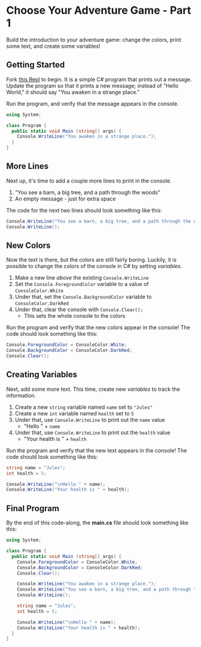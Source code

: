 # Choose Your Adventure Game - Part 1
Build the introduction to your adventure game: change the colors, print some text, and create some variables!

## Getting Started
Fork [this Repl](https://replit.com/@HylandOutreach/ChooseYourAdventureStart) to begin. It is a simple C# program that prints out a message. Update the program so that it prints a new message; instead of "Hello World," it should say "You awaken in a strange place."

Run the program, and verify that the message appears in the console.

```cs
using System;

class Program {
  public static void Main (string[] args) {
    Console.WriteLine("You awaken in a strange place.");
  }
}
```

## More Lines
Next up, it's time to add a couple more lines to print in the console.

1. "You see a barn, a big tree, and a path through the woods"
1. An empty message - just for extra space

The code for the next two lines should look something like this:

```cs
Console.WriteLine("You see a barn, a big tree, and a path through the woods.");
Console.WriteLine();
```

## New Colors
Now the text is there, but the colors are still fairly boring. Luckily, it is possible to change the colors of the console in C# by setting _variables_.

1. Make a new line _above_ the existing `Console.WriteLine`
1. Set the `Console.ForegroundColor` variable to a value of `ConsoleColor.White`
1. Under that, set the `Console.BackgroundColor` variable to `ConsoleColor.DarkRed`
1. Under that, clear the console with `Console.Clear();`
    - This sets the whole console to the colors

Run the program and verify that the new colors appear in the console! The code should look something like this:

```cs
Console.ForegroundColor = ConsoleColor.White;
Console.BackgroundColor = ConsoleColor.DarkRed;
Console.Clear();
```

## Creating Variables
Next, add some more text. This time, create new _variables_ to track the information.

1. Create a new `string` variable named `name` set to `"Jules"`
1. Create a new `int` variable named `health` set to `5`
1. Under that, use `Console.WriteLine` to print out the `name` value
    - "Hello " + `name`
1. Under that, use `Console.WriteLine` to print out the `health` value
    - "Your health is " + `health`

Run the program and verify that the new text appears in the console! The code should look something like this:

```cs
string name = "Jules";
int health = 5;

Console.WriteLine("\nHello " + name);
Console.WriteLine("Your health is " + health);
```

## Final Program
By the end of this code-along, the **main.cs** file should look something like this:

```cs
using System;

class Program {
  public static void Main (string[] args) {
    Console.ForegroundColor = ConsoleColor.White;
    Console.BackgroundColor = ConsoleColor.DarkRed;
    Console.Clear();

    Console.WriteLine("You awaken in a strange place.");
    Console.WriteLine("You see a barn, a big tree, and a path through the woods.");
    Console.WriteLine();

    string name = "Jules";
    int health = 5;

    Console.WriteLine("\nHello " + name);
    Console.WriteLine("Your health is " + health);
  }
}
```
